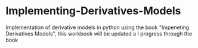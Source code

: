 # Implementing-Derivatives-Models
Implementation of derivative models in python using the book "Impeneting Derivatives Models", this workbook will be updated a I progress through the book
